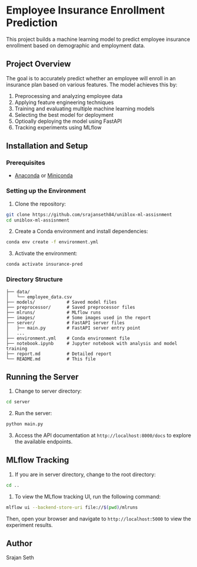 # Employee Insurance Enrollment Prediction

This project builds a machine learning model to predict employee insurance enrollment based on demographic and employment data.

## Project Overview

The goal is to accurately predict whether an employee will enroll in an insurance plan based on various features. The model achieves this by:

1. Preprocessing and analyzing employee data
2. Applying feature engineering techniques
3. Training and evaluating multiple machine learning models
4. Selecting the best model for deployment
5. Optioally deploying the model using FastAPI
6. Tracking experiments using MLflow

## Installation and Setup

### Prerequisites
- [Anaconda](https://www.anaconda.com/download/) or [Miniconda](https://docs.conda.io/en/latest/miniconda.html)

### Setting up the Environment

1. Clone the repository:
```bash
git clone https://github.com/srajanseth84/uniblox-ml-assisnment
cd uniblox-ml-assisnment
```

2. Create a Conda environment and install dependencies:
```bash
conda env create -f environment.yml
```
3. Activate the environment:
```bash
conda activate insurance-pred
```
### Directory Structure
```
├── data/
│   └── employee_data.csv
├── models/            # Saved model files
├── preprocessor/      # Saved preprocessor files
├── mlruns/            # MLflow runs
├── images/            # Some images used in the report
├── server/            # FastAPI server files
│   ├── main.py        # FastAPI server entry point
│   ... 
├── environment.yml    # Conda environment file
├── notebook.ipynb     # Jupyter notebook with analysis and model training
├── report.md          # Detailed report
└── README.md          # This file
```

## Running the Server

1. Change to server directory:
```bash
cd server
```
2. Run the server:
```bash
python main.py
```
3. Access the API documentation at `http://localhost:8000/docs` to explore the available endpoints.

## MLflow Tracking


1. If you are in server directory, change to the root directory:
```bash
cd ..
```

1. To view the MLflow tracking UI, run the following command:
```bash
mlflow ui --backend-store-uri file://$(pwd)/mlruns      
```
Then, open your browser and navigate to `http://localhost:5000` to view the experiment results.

## Author

Srajan Seth
